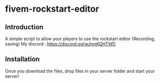 # fivem-rockstart-editor

## Introduction

A simple script to allow your players to use the rockstart editor (Recording, saving)
My discord : https://discord.gg/wJmnKQHTWD

## Installation

Once you download the files, drop files in your server folder and start your server!
